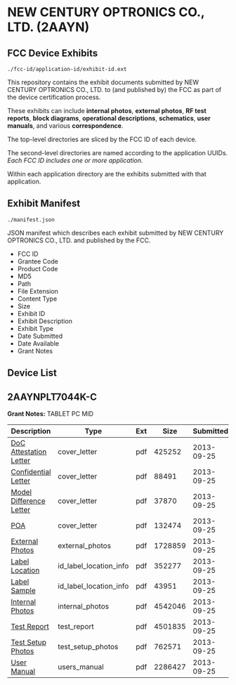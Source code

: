 # NEW CENTURY OPTRONICS CO., LTD. (2AAYN)
## FCC Device Exhibits

```
./fcc-id/application-id/exhibit-id.ext
```

This repository contains the exhibit documents submitted by NEW CENTURY OPTRONICS CO., LTD. to (and published by) the FCC as part of the device certification process.

These exhibits can include **internal photos**, **external photos**, **RF test reports**, **block diagrams**, **operational descriptions**, **schematics**, **user manuals**, and various **correspondence**.

The top-level directories are sliced by the FCC ID of each device.

The second-level directories are named according to the application UUIDs. *Each FCC ID includes one or more application.*

Within each application directory are the exhibits submitted with that application. 

## Exhibit Manifest

```
./manifest.json
```

JSON manifest which describes each exhibit submitted by NEW CENTURY OPTRONICS CO., LTD. and published by the FCC.

- FCC ID
- Grantee Code
- Product Code
- MD5
- Path
- File Extension
- Content Type
- Size
- Exhibit ID
- Exhibit Description
- Exhibit Type
- Date Submitted
- Date Available
- Grant Notes

## Device List
## 2AAYNPLT7044K-C
**Grant Notes:** TABLET PC MID

| Description | Type | Ext | Size | Submitted | Available |
| ----------- | ---- | --- | ---- | --------- | --------- |
| [DoC Attestation Letter](2AAYNPLT7044K-C/f978cd698da5d7e00484c97e52fcbc8e/2081773.pdf) | cover_letter | pdf | 425252 | 2013-09-25 | 2013-09-25 |
| [Confidential Letter](2AAYNPLT7044K-C/f978cd698da5d7e00484c97e52fcbc8e/2081777.pdf) | cover_letter | pdf | 88491 | 2013-09-25 | 2013-09-25 |
| [Model Difference Letter](2AAYNPLT7044K-C/f978cd698da5d7e00484c97e52fcbc8e/2081780.pdf) | cover_letter | pdf | 37870 | 2013-09-25 | 2013-09-25 |
| [POA](2AAYNPLT7044K-C/f978cd698da5d7e00484c97e52fcbc8e/2081781.pdf) | cover_letter | pdf | 132474 | 2013-09-25 | 2013-09-25 |
| [External Photos](2AAYNPLT7044K-C/f978cd698da5d7e00484c97e52fcbc8e/2081778.pdf) | external_photos | pdf | 1728859 | 2013-09-25 | 2013-09-25 |
| [Label Location](2AAYNPLT7044K-C/f978cd698da5d7e00484c97e52fcbc8e/2081774.pdf) | id_label_location_info | pdf | 352277 | 2013-09-25 | 2013-09-25 |
| [Label Sample](2AAYNPLT7044K-C/f978cd698da5d7e00484c97e52fcbc8e/2081775.pdf) | id_label_location_info | pdf | 43951 | 2013-09-25 | 2013-09-25 |
| [Internal Photos](2AAYNPLT7044K-C/f978cd698da5d7e00484c97e52fcbc8e/2081779.pdf) | internal_photos | pdf | 4542046 | 2013-09-25 | 2013-09-25 |
| [Test Report](2AAYNPLT7044K-C/f978cd698da5d7e00484c97e52fcbc8e/2081782.pdf) | test_report | pdf | 4501835 | 2013-09-25 | 2013-09-25 |
| [Test Setup Photos](2AAYNPLT7044K-C/f978cd698da5d7e00484c97e52fcbc8e/2081776.pdf) | test_setup_photos | pdf | 762571 | 2013-09-25 | 2013-09-25 |
| [User Manual](2AAYNPLT7044K-C/f978cd698da5d7e00484c97e52fcbc8e/2081783.pdf) | users_manual | pdf | 2286427 | 2013-09-25 | 2013-09-25 |
